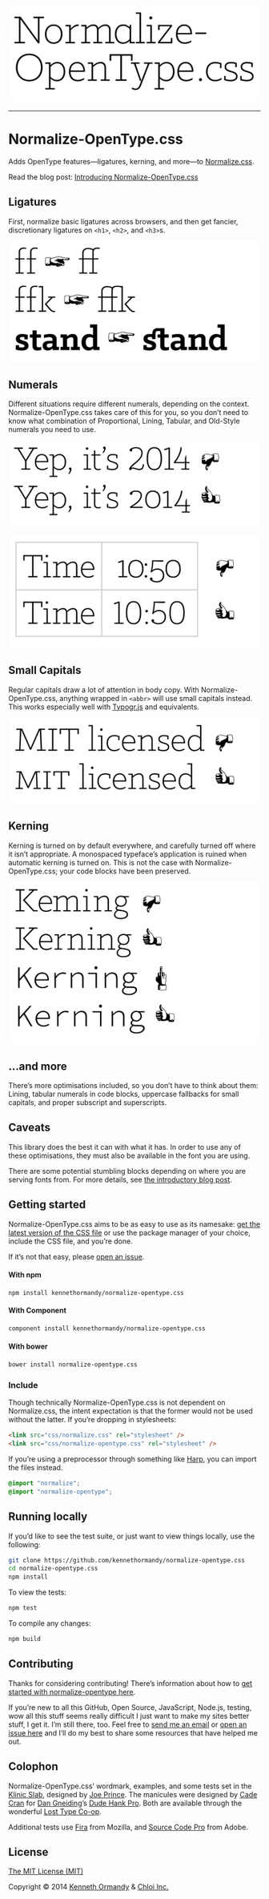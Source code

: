 [![Normalize-OpenType.css wordmark](wordmark.png)](http://kennethormandy.com/journal/normalize-opentype-css)

***

# Normalize-OpenType.css

Adds OpenType features—ligatures, kerning, and more—to [Normalize.css](https://github.com/necolas/normalize.css).

Read the blog post: [Introducing Normalize-OpenType.css](http://kennethormandy.com/journal/normalize-opentype-css)

## Ligatures

First, normalize basic ligatures across browsers, and then get fancier, discretionary ligatures on `<h1>`, `<h2>`, and `<h3>`s.

![An example of basic and discretionary ligatures.](examples/example-1.png)

## Numerals

Different situations require different numerals, depending on the context. Normalize-OpenType.css takes care of this for you, so you don’t need to know what combination of Proportional, Lining, Tabular, and Old-Style numerals you need to use.

![An example of old-style, proportional numerals.](examples/example-2.png)

![An example of tabular, lining numerals.](examples/example-3.png)

## Small Capitals

Regular capitals draw a lot of attention in body copy. With Normalize-OpenType.css, anything wrapped in `<abbr>` will use small capitals instead. This works especially well with [Typogr.js](https://github.com/ekalinin/typogr.js) and equivalents.

![An example of small capitals.](examples/example-4.png)

## Kerning

Kerning is turned on by default everywhere, and carefully turned off where it isn’t appropriate. A monospaced typeface’s application is ruined when automatic kerning is turned on. This is not the case with Normalize-OpenType.css; your code blocks have been preserved.

![A kerning example.](examples/example-5.png)

## …and more

There’s more optimisations included, so you don’t have to think about them: Lining, tabular numerals in code blocks, uppercase fallbacks for small capitals, and proper subscript and superscripts.

## Caveats

This library does the best it can with what it has. In order to use any of these optimisations, they must also be available in the font you are using.

There are some potential stumbling blocks depending on where you are serving fonts from. For more details, see [the introductory blog post](http://kennethormandy.com/journal/normalize-opentype-css).

## Getting started

Normalize-OpenType.css aims to be as easy to use as its namesake: [get the latest version of the CSS file](https://raw.githubusercontent.com/kennethormandy/normalize-opentype.css/master/normalize-opentype.css) or use the package manager of your choice, include the CSS file, and you’re done.

If it’s not that easy, please [open an issue](https://github.com/kennethormandy/normalize-opentype.css/issues).

#### With npm

```
npm install kennethormandy/normalize-opentype.css
```

#### With Component

```bash
component install kennethormandy/normalize-opentype.css
```

#### With bower

```bash
bower install normalize-opentype.css
```

### Include

Though technically Normalize-OpenType.css is not dependent on Normalize.css, the intent expectation is that the former would not be used without the latter. If you’re dropping in stylesheets:

```html
<link src="css/normalize.css" rel="stylesheet" />
<link src="css/normalize-opentype.css" rel="stylesheet" />
```

If you’re using a preprocessor through something like [Harp](http://harpjs.com), you can import the files instead.

```scss
@import "normalize";
@import "normalize-opentype";
```

## Running locally

If you’d like to see the test suite, or just want to view things locally, use the following:

```bash
git clone https://github.com/kennethormandy/normalize-opentype.css
cd normalize-opentype.css
npm install
```
To view the tests:

```bash
npm test
```

To compile any changes:

```bash
npm build
```

## Contributing

Thanks for considering contributing! There’s information about how to [get started with normalize-opentype here](CONTRIBUTING.md).

If you’re new to all this GitHub, Open Source, JavaScript, Node.js, testing, wow all this stuff seems really difficult I just want to make my sites better stuff, I get it. I’m still there, too. Feel free to [send me an email](mailto:kenneth@chloi.io) or [open an issue here](http://github.com/kennethormandy/normalize-opentype.css/issues) and I’ll do my best to share some resources that have helped me out.

## Colophon

Normalize-OpenType.css’ wordmark, examples, and some tests set in the [Klinic Slab](http://www.losttype.com/font_beta/?name=klinic), designed by [Joe Prince](https://dribbble.com/JoePrince). The manicules were designed by [Cade Cran](http://cadecran.com) for [Dan Gneiding](http://grayhood.com/)’s [Dude Hank Pro](http://www.losttype.com/font/?name=hankpro). Both are available through the wonderful [Lost Type Co-op](http://losttype.com).

Additional tests use [Fira](https://github.com/mozilla/Fira) from Mozilla, and [Source Code Pro](https://github.com/adobe/source-code-pro) from Adobe.

## License

[The MIT License (MIT)](LICENSE.md)

Copyright © 2014 [Kenneth Ormandy](http://kennethormandy.com) & [Chloi Inc.](http://chloi.io)
